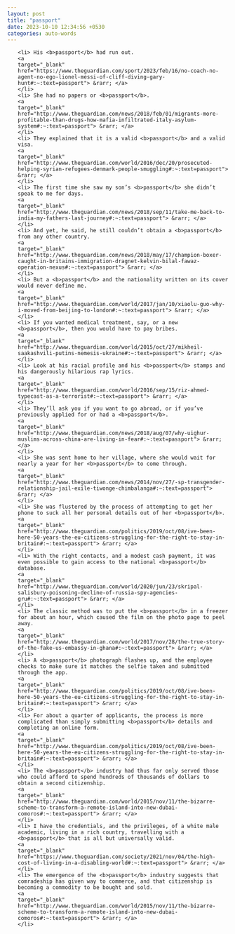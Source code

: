 ```yaml
---
layout: post
title: "passport"
date: 2023-10-10 12:34:56 +0530
categories: auto-words
---
```

<ol>

    <li> His <b>passport</b> had run out.
    <a 
    target="_blank" 
    href="https://www.theguardian.com/sport/2023/feb/16/no-coach-no-agent-no-ego-lionel-messi-of-cliff-diving-gary-hunt#:~:text=passport"> &rarr; </a>
    </li>
    <li> She had no papers or <b>passport</b>.
    <a 
    target="_blank" 
    href="http://www.theguardian.com/news/2018/feb/01/migrants-more-profitable-than-drugs-how-mafia-infiltrated-italy-asylum-system#:~:text=passport"> &rarr; </a>
    </li>
    <li> They explained that it is a valid <b>passport</b> and a valid visa.
    <a 
    target="_blank" 
    href="http://www.theguardian.com/world/2016/dec/20/prosecuted-helping-syrian-refugees-denmark-people-smuggling#:~:text=passport"> &rarr; </a>
    </li>
    <li> The first time she saw my son’s <b>passport</b> she didn’t speak to me for days.
    <a 
    target="_blank" 
    href="http://www.theguardian.com/news/2018/sep/11/take-me-back-to-india-my-fathers-last-journey#:~:text=passport"> &rarr; </a>
    </li>
    <li> And yet, he said, he still couldn’t obtain a <b>passport</b> from any other country.
    <a 
    target="_blank" 
    href="http://www.theguardian.com/news/2018/may/17/champion-boxer-caught-in-britains-immigration-dragnet-kelvin-bilal-fawaz-operation-nexus#:~:text=passport"> &rarr; </a>
    </li>
    <li> But a <b>passport</b> and the nationality written on its cover would never define me.
    <a 
    target="_blank" 
    href="http://www.theguardian.com/world/2017/jan/10/xiaolu-guo-why-i-moved-from-beijing-to-london#:~:text=passport"> &rarr; </a>
    </li>
    <li> If you wanted medical treatment, say, or a new <b>passport</b>, then you would have to pay bribes.
    <a 
    target="_blank" 
    href="http://www.theguardian.com/world/2015/oct/27/mikheil-saakashvili-putins-nemesis-ukraine#:~:text=passport"> &rarr; </a>
    </li>
    <li> Look at his racial profile and his <b>passport</b> stamps and his dangerously hilarious rap lyrics.
    <a 
    target="_blank" 
    href="http://www.theguardian.com/world/2016/sep/15/riz-ahmed-typecast-as-a-terrorist#:~:text=passport"> &rarr; </a>
    </li>
    <li> They’ll ask you if you want to go abroad, or if you’ve previously applied for or had a <b>passport</b>.
    <a 
    target="_blank" 
    href="http://www.theguardian.com/news/2018/aug/07/why-uighur-muslims-across-china-are-living-in-fear#:~:text=passport"> &rarr; </a>
    </li>
    <li> She was sent home to her village, where she would wait for nearly a year for her <b>passport</b> to come through.
    <a 
    target="_blank" 
    href="http://www.theguardian.com/news/2014/nov/27/-sp-transgender-relationship-jail-exile-tiwonge-chimbalanga#:~:text=passport"> &rarr; </a>
    </li>
    <li> She was flustered by the process of attempting to get her phone to suck all her personal details out of her <b>passport</b>.
    <a 
    target="_blank" 
    href="http://www.theguardian.com/politics/2019/oct/08/ive-been-here-50-years-the-eu-citizens-struggling-for-the-right-to-stay-in-britain#:~:text=passport"> &rarr; </a>
    </li>
    <li> With the right contacts, and a modest cash payment, it was even possible to gain access to the national <b>passport</b> database.
    <a 
    target="_blank" 
    href="http://www.theguardian.com/world/2020/jun/23/skripal-salisbury-poisoning-decline-of-russia-spy-agencies-gru#:~:text=passport"> &rarr; </a>
    </li>
    <li> The classic method was to put the <b>passport</b> in a freezer for about an hour, which caused the film on the photo page to peel away.
    <a 
    target="_blank" 
    href="http://www.theguardian.com/world/2017/nov/28/the-true-story-of-the-fake-us-embassy-in-ghana#:~:text=passport"> &rarr; </a>
    </li>
    <li> A <b>passport</b> photograph flashes up, and the employee checks to make sure it matches the selfie taken and submitted through the app.
    <a 
    target="_blank" 
    href="http://www.theguardian.com/politics/2019/oct/08/ive-been-here-50-years-the-eu-citizens-struggling-for-the-right-to-stay-in-britain#:~:text=passport"> &rarr; </a>
    </li>
    <li> For about a quarter of applicants, the process is more complicated than simply submitting <b>passport</b> details and completing an online form.
    <a 
    target="_blank" 
    href="http://www.theguardian.com/politics/2019/oct/08/ive-been-here-50-years-the-eu-citizens-struggling-for-the-right-to-stay-in-britain#:~:text=passport"> &rarr; </a>
    </li>
    <li> The <b>passport</b> industry had thus far only served those who could afford to spend hundreds of thousands of dollars to obtain a second citizenship.
    <a 
    target="_blank" 
    href="http://www.theguardian.com/world/2015/nov/11/the-bizarre-scheme-to-transform-a-remote-island-into-new-dubai-comoros#:~:text=passport"> &rarr; </a>
    </li>
    <li> I have the credentials, and the privileges, of a white male academic, living in a rich country, travelling with a <b>passport</b> that is all but universally valid.
    <a 
    target="_blank" 
    href="https://www.theguardian.com/society/2021/nov/04/the-high-cost-of-living-in-a-disabling-world#:~:text=passport"> &rarr; </a>
    </li>
    <li> The emergence of the <b>passport</b> industry suggests that comradeship has given way to commerce, and that citizenship is becoming a commodity to be bought and sold.
    <a 
    target="_blank" 
    href="http://www.theguardian.com/world/2015/nov/11/the-bizarre-scheme-to-transform-a-remote-island-into-new-dubai-comoros#:~:text=passport"> &rarr; </a>
    </li>